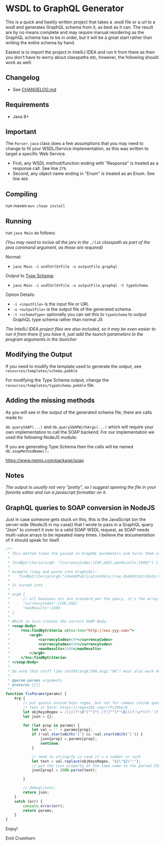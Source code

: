 # WSDL to GraphQL Generator

This is a quick and hastily written project that takes a .wsdl file or a url to a wsdl and generates GraphQL schema from it, as best as it can. The result are by no means complete and may require manual reordering as the GraphQL schema has to be in order, but it will be a great start rather than writing the entire schema by hand.

Easiest is to import the project in IntelliJ IDEA and run it from there as then you don't have to worry about classpaths etc, however, the following should work as well:

## Changelog
- See [CHANGELOG.md](CHANGELOG.md)
 
## Requirements

- Java 8+

## Important

The `Parser.java` class does a few assumptions that you may need to change to fit your WSDL/Service implementation, as this was written to target a specific Web Service.
 
- First, any WSDL method/function ending with "Response" is treated as a response call. See line ```279```.
- Second, any object name ending in "Enum" is treated as an Enum. See line ```469```.
 
## Compiling 

run maven `mvn clean install`
 
## Running
 
run `java Main` as follows:

_(You may need to inclue all the jars in the `./lib` classpath as part of the java command argument, as these are required)_

Normal:
- ```java Main -i wsdlUrlOrFile -o outputFile.graphql```

Output to [Type Schema](http://graphql.org/learn/schema/):
- ```java Main -i wsdlUrlOrFile -o outputFile.graphql -t typeSchema```
 
Option Details:
- `-i <inputFile>` is the input file or URL
- `-o <outputFile>` is the output file of the generated schema.
- `-t <schemaType>` optionally you can set this to ```typeSchema``` to output GraphQL type schema rather than normal JS
 
 _The IntelliJ IDEA project files are also included, so it may be even easier to run it from there if you have it, just add the launch parameters to the program arguments in the launcher_ 

## Modifying the Output

If you need to modify the template used to generate the output, see `resources/templates/schema.pebble`

For modifying the Type Schema output, change the `resources/templates/typeSchema.pebble` file.

## Adding the missing methods

As you will see in the output of the generated schema file, there are calls made to: 

`db.querySOAP(...)` and `db.querySOAPWithArgs(...)` which will require your own implementation to call the SOAP backend. For our implementation we used the following NodeJS module:

If you are generating Type Schema then the calls will be named `db.soapMethodName();`

https://www.npmjs.com/package/soap

## Notes

_The output is usually not very "pretty", so I suggest opening the file in your favorite editor and run a javascript formatter on it._

## GraphQL queries to SOAP conversion in NodeJS

Just in case someone gets stuck on this, this is the JavaScript (on the server-side (NodeJS in my case)) that I wrote to pass in a GraphQL query "Json" to convert it over to a valid SOAP WSDL request, as SOAP needs multi-value arrays to be repeated many times. I believe the documentation of it should speak for itself.

```javascript
/**
 * This method fixes the passed in GraphQL parameters and turns them into a correct JSON formatted object so that the soap body is correct. Thus, a query like this:
 *
 * findByCriteria(arg0: "{currencyCodes:[CHF,USD],maxResults:1500}") {...}
 *
 * example (copy and paste into GraphiQL):
 *    findByCriteria(arg0:"{doAddPublicationData:true,doAddStaticData:true,fromDate:\"2017-01-11T00:00:00+01:00\",maxResults:1500}") {
 *
 * Is turned into
 *
 * arg0 {
 *      // all booleans etc are standard per the query, it's the array that's crucial
 *      "currencyCodes":[CHF,USD]
 *      "maxResults":1500
 * }
 *
 * Which in turn creates the correct SOAP Body:
 * <soap:Body>
 *     <tns:findByCriteria xmlns:tns="http://xxx.yyy.com/">
 *         <arg0>
 *             <currencyCodes>CHF</currencyCodes>
 *             <currencyCodes>USD</currencyCodes>
 *             <maxResults>1500</maxResults>
 *         </arg0>
 *     </tns:findByCriteria>
 * </soap:Body>
 *
 * Do note that stuff like setXXX(arg0:590,arg1:"OK") must also work here and be translated into nothing unless the key has {} inside the text
 *
 * @param params arguments
 * @returns {{}}
 */
function fixParams(params) {
    try {
        // put quotes around keys regex, but not for commas inside quotes, see here: https://stackoverflow.com/questions/21105360/regex-find-comma-not-inside-quotes
        // test it here: https://regex101.com/r/FcZVke/8
        let objKeysRegex = /({|(?!\B"[^"]*),(?![^"]*"\B))(?:\s*)(?:')?([A-Za-z_$\.][A-Za-z0-9_ \-\.$]*)(?:')?(?:\s*):/g;// look for object names
        let json = {};

        for (let prop in params) {
            let val = '' + params[prop];
            if (!val.startsWith('{') && !val.startsWith('[')) {              
                json[prop] = params[prop];
                continue;
            }

            // need to stringify in case it's a number or such
            let text = val.replace(objKeysRegex, "$1\"$2\":");
            // put the json property of the same name to the parsed JSON object
            json[prop] = JSON.parse(text);

        }

        // debug(json);
        return json;
    }
    catch (err) {
        console.error(err);
        return params;
    }
}
```

Enjoy!

Emil Crumhorn